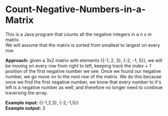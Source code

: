 # Count-Negative-Numbers-in-a-Matrix
This is a Java program that counts all the negative integers in a <i>n x m</i> matrix.</br>
We will assume that the matrix is sorted from smallest to largest on every row.<br>

<b>Approach:</b> given a 3x2 matrix with elements {{-1, 2, 3}, {-2, -1, 5}}, we will be moving on every row from right to left, 
keeping track the <i>index + 1</i> position of the first negative number we see. Once we found our negative number, we go move
on to the next row of the matrix. We do this because once we find the first negative number, we know that every number 
to it's left is a negative number as well, and therefore no longer need to continue traversing the array.<br>

<b>Example input:</b> {{-1,2,3}, {-2,-1,5}} <br>
<b>Example output:</b> 3
